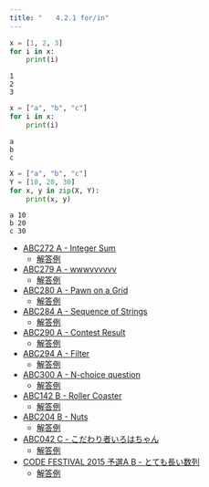 ```yaml
---
title: "　　4.2.1 for/in"
---
```


```python:サンプルコード：sample_225.py
x = [1, 2, 3]
for i in x:
    print(i)
```

```text:実行結果
1
2
3
```

```python:サンプルコード：sample_226.py
x = ["a", "b", "c"]
for i in x:
    print(i)
```

```text:実行結果
a
b
c
```

```python:サンプルコード：sample_227.py
X = ["a", "b", "c"]
Y = [10, 20, 30]
for x, y in zip(X, Y):
    print(x, y)
```

```text:実行結果
a 10
b 20
c 30
```

- [ABC272 A - Integer Sum](https://atcoder.jp/contests/abc272/tasks/abc272_a)
    - [解答例](https://atcoder.jp/contests/abc272/submissions/35513429)
- [ABC279 A - wwwvvvvvv](https://atcoder.jp/contests/abc279/tasks/abc279_a)
    - [解答例](https://atcoder.jp/contests/abc279/submissions/36932620)
- [ABC280 A - Pawn on a Grid](https://atcoder.jp/contests/abc280/tasks/abc280_a)
    - [解答例](https://atcoder.jp/contests/abc280/submissions/37002698)
- [ABC284 A - Sequence of Strings](https://atcoder.jp/contests/abc284/tasks/abc284_a)
    - [解答例](https://atcoder.jp/contests/abc284/submissions/38358954)
- [ABC290 A - Contest Result](https://atcoder.jp/contests/abc290/tasks/abc290_a)
    - [解答例](https://atcoder.jp/contests/abc290/submissions/39472960)
- [ABC294 A - Filter](https://atcoder.jp/contests/abc294/tasks/abc294_a)
    - [解答例](https://atcoder.jp/contests/abc294/submissions/39917737)
- [ABC300 A - N-choice question](https://atcoder.jp/contests/abc300/tasks/abc300_a)
    - [解答例](https://atcoder.jp/contests/abc300/submissions/41234354)
- [ABC142 B - Roller Coaster](https://atcoder.jp/contests/abc142/tasks/abc142_b)
    - [解答例](https://atcoder.jp/contests/abc142/submissions/15407661)
- [ABC204 B - Nuts](https://atcoder.jp/contests/abc204/tasks/abc204_b)
    - [解答例](https://atcoder.jp/contests/abc204/submissions/24703268)
- [ABC042 C - こだわり者いろはちゃん](https://atcoder.jp/contests/abc042/tasks/arc058_a)
    - [解答例](https://atcoder.jp/contests/abc042/submissions/36457572)
- [CODE FESTIVAL 2015 予選A B - とても長い数列](https://atcoder.jp/contests/code-festival-2015-quala/tasks/codefestival_2015_qualA_b)
    - [解答例](https://atcoder.jp/contests/code-festival-2015-quala/submissions/15407819)